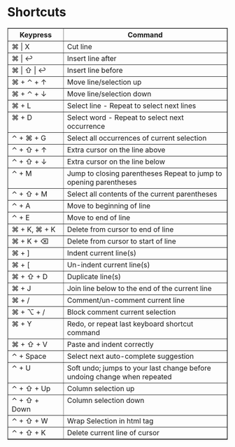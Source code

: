 # Shortcuts


<table border="1" class="docutils">
  <colgroup>
    <col width="22%" />
    <col width="65%" />
  </colgroup>
  <thead valign="bottom">
    <tr class="row-odd">
      <th class="head">Keypress</th>
      <th class="head">Command</th>
    </tr>
  </thead>
  <tbody valign="top">
    <tr class="row-even">
      <td>⌘ | X</td>
      <td>Cut line</td>
    </tr>
    <tr class="row-odd">
      <td>⌘ | ↩</td>
      <td>Insert line after</td>
    </tr>
    <tr class="row-even">
      <td>⌘ | ⇧ | ↩</td>
      <td>Insert line before</td>
    </tr>
    <tr class="row-odd">
      <td>⌘ + ⌃ + ↑</td>
      <td>Move line/selection up</td>
    </tr>
    <tr class="row-even">
      <td>⌘ + ⌃ + ↓</td>
      <td>Move line/selection down</td>
    </tr>
    <tr class="row-odd">
      <td>⌘ + L</td>
      <td>Select line - Repeat to select next lines</td>
    </tr>
    <tr class="row-even">
      <td>⌘ + D</td>
      <td>Select word - Repeat to select next occurrence</td>
    </tr>
    <tr class="row-odd"><td>⌃ + ⌘ + G</td>
    <td>Select all occurrences of current selection</td>
    </tr>
    <tr class="row-even"><td>⌃ + ⇧ + ↑</td>
    <td>Extra cursor on the line above</td>
    </tr>
    <tr class="row-odd"><td>⌃ + ⇧ + ↓</td>
    <td>Extra cursor on the line below</td>
    </tr>
    <tr class="row-even"><td>⌃ + M</td>
    <td>Jump to closing parentheses
    Repeat to jump to opening parentheses</td>
    </tr>
    <tr class="row-odd"><td>⌃ + ⇧ + M</td>
    <td>Select all contents of the current parentheses</td>
    </tr>
    <tr class="row-even"><td>⌃ + A</td>
    <td>Move to beginning of line</td>
    </tr>
    <tr class="row-odd"><td>⌃ + E</td>
    <td>Move to end of line</td>
    </tr>
    <tr class="row-even"><td>⌘ + K, ⌘ + K</td>
    <td>Delete from cursor to end of line</td>
    </tr>
    <tr class="row-odd"><td>⌘ + K + ⌫</td>
    <td>Delete from cursor to start of line</td>
    </tr>
    <tr class="row-even"><td>⌘ + ]</td>
    <td>Indent current line(s)</td>
    </tr>
    <tr class="row-odd"><td>⌘ + [</td>
    <td>Un-indent current line(s)</td>
    </tr>
    <tr class="row-even"><td>⌘ + ⇧ + D</td>
    <td>Duplicate line(s)</td>
    </tr>
    <tr class="row-odd"><td>⌘ + J</td>
    <td>Join line below to the end of the current line</td>
    </tr>
    <tr class="row-even"><td>⌘ + /</td>
    <td>Comment/un-comment current line</td>
    </tr>
    <tr class="row-odd"><td>⌘ + ⌥ + /</td>
    <td>Block comment current selection</td>
    </tr>
    <tr class="row-even"><td>⌘ + Y</td>
    <td>Redo, or repeat last keyboard shortcut command</td>
    </tr>
    <tr class="row-odd"><td>⌘ + ⇧ + V</td>
    <td>Paste and indent correctly</td>
    </tr>
    <tr class="row-even"><td>⌃ + Space</td>
    <td>Select next auto-complete suggestion</td>
    </tr>
    <tr class="row-odd"><td>⌃ + U</td>
    <td>Soft undo; jumps to your last change before
    undoing change when repeated</td>
    </tr>
    <tr class="row-even"><td>⌃ + ⇧ + Up</td>
    <td>Column selection up</td>
    </tr>
    <tr class="row-odd"><td>⌃ + ⇧ + Down</td>
    <td>Column selection down</td>
    </tr>
    <tr class="row-even"><td>⌃ + ⇧ +  W</td>
    <td>Wrap  Selection in html tag</td>
    </tr>
    <tr class="row-odd"><td>⌃ + ⇧ +  K</td>
    <td>Delete current line of cursor</td>
    </tr>
</tbody>
</table>


<!-- ### Sublime
```
⌘ | X
⌘ | ↩
⌘ | ⇧ | ↩
⌘ | ⌃ | ↕

``` -->
<!-- ⌥ Option | ⇧ Shift |

↑
↓
→
←
↔
↕
^
 -->
